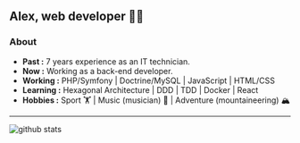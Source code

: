 
## Alex, web developer 👨‍💻

### About
-  **Past :** 7 years experience as an IT technician. 
-  **Now :** Working as a back-end developer. 
-  **Working :** PHP/Symfony | Doctrine/MySQL | JavaScript | HTML/CSS
-  **Learning :** Hexagonal Architecture | DDD | TDD | Docker | React	
-  **Hobbies :** Sport 🏋️ | Music (musician) 🎸 | Adventure (mountaineering) 🏔️
---------------------------------------------------------------------------------------------------------------------------------------------------------------------------------

![github stats](https://github-readme-stats.vercel.app/api?username=AlexARNcode&show_icons=true)
